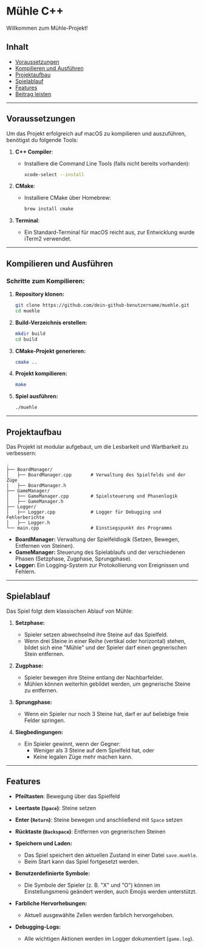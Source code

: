 # Mühle C++

Willkommen zum Mühle-Projekt!

## Inhalt

- [Voraussetzungen](#voraussetzungen)
- [Kompilieren und Ausführen](#kompilieren-und-ausführen)
- [Projektaufbau](#projektaufbau)
- [Spielablauf](#spielablauf)
- [Features](#features)
- [Beitrag leisten](#beitrag-leisten)

---

## Voraussetzungen

Um das Projekt erfolgreich auf macOS zu kompilieren und auszuführen, benötigst du folgende Tools:

1. **C++ Compiler**:
   - Installiere die Command Line Tools (falls nicht bereits vorhanden):
     ```bash
     xcode-select --install
     ```

2. **CMake**:
   - Installiere CMake über Homebrew:
     ```bash
     brew install cmake
     ```

3. **Terminal**:
   - Ein Standard-Terminal für macOS reicht aus, zur Entwicklung wurde iTerm2 verwendet.

---

## Kompilieren und Ausführen

### Schritte zum Kompilieren:

1. **Repository klonen:**
   ```bash
   git clone https://github.com/dein-github-benutzername/muehle.git
   cd muehle
   ```

2. **Build-Verzeichnis erstellen:**
   ```bash
   mkdir build
   cd build
   ```

3. **CMake-Projekt generieren:**
   ```bash
   cmake ..
   ```

4. **Projekt kompilieren:**
   ```bash
   make
   ```

5. **Spiel ausführen:**
   ```bash
   ./muehle
   ```

---

## Projektaufbau

Das Projekt ist modular aufgebaut, um die Lesbarkeit und Wartbarkeit zu verbessern:

```plaintext
.
├── BoardManager/
│   ├── BoardManager.cpp       # Verwaltung des Spielfelds und der Züge
│   ├── BoardManager.h
├── GameManager/
│   ├── GameManager.cpp        # Spielsteuerung und Phasenlogik
│   ├── GameManager.h
├── Logger/
│   ├── Logger.cpp             # Logger für Debugging und Fehlerberichte
│   ├── Logger.h
└── main.cpp                   # Einstiegspunkt des Programms
```

- **BoardManager:** Verwaltung der Spielfeldlogik (Setzen, Bewegen, Entfernen von Steinen).
- **GameManager:** Steuerung des Spielablaufs und der verschiedenen Phasen (Setzphase, Zugphase, Sprungphase).
- **Logger:** Ein Logging-System zur Protokollierung von Ereignissen und Fehlern.

---

## Spielablauf

Das Spiel folgt dem klassischen Ablauf von Mühle:

1. **Setzphase:**
   - Spieler setzen abwechselnd ihre Steine auf das Spielfeld.
   - Wenn drei Steine in einer Reihe (vertikal oder horizontal) stehen, bildet sich eine "Mühle" und der Spieler darf einen gegnerischen Stein entfernen.

2. **Zugphase:**
   - Spieler bewegen ihre Steine entlang der Nachbarfelder.
   - Mühlen können weiterhin gebildet werden, um gegnerische Steine zu entfernen.

3. **Sprungphase:**
   - Wenn ein Spieler nur noch 3 Steine hat, darf er auf beliebige freie Felder springen.

4. **Siegbedingungen:**
   - Ein Spieler gewinnt, wenn der Gegner:
     - Weniger als 3 Steine auf dem Spielfeld hat, oder
     - Keine legalen Züge mehr machen kann.

---

## Features

- **Pfeiltasten**: Bewegung über das Spielfeld
- **Leertaste (`Space`)**: Steine setzen
- **Enter (`Return`)**: Steine bewegen und anschließend mit `Space` setzen
- **Rücktaste (`Backspace`)**: Entfernen von gegnerischen Steinen

- **Speichern und Laden:** 
  - Das Spiel speichert den aktuellen Zustand in einer Datei `save.muehle`. 
  - Beim Start kann das Spiel fortgesetzt werden.

- **Benutzerdefinierte Symbole:**
  - Die Symbole der Spieler (z. B. "X" und "O") können im Einstellungsmenü geändert werden, auch Emojis werden unterstützt.

- **Farbliche Hervorhebungen:**
  - Aktuell ausgewählte Zellen werden farblich hervorgehoben.

- **Debugging-Logs:**
  - Alle wichtigen Aktionen werden im Logger dokumentiert (`game.log`).

